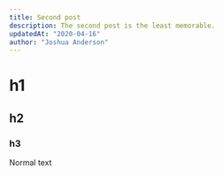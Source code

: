 ```yaml
---
title: Second post
description: The second post is the least memorable.
updatedAt: "2020-04-16"
author: "Joshua Anderson"
---
```


# h1

## h2

### h3

Normal text
